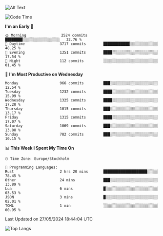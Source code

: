 ![Alt Text](https://media.tenor.com/3Gehha8RO-sAAAAC/goose-dance.gif)

<!--START_SECTION:waka-->
![Code Time](http://img.shields.io/badge/Code%20Time-158%20hrs%2014%20mins-blue)

**I'm an Early 🐤** 

```text
🌞 Morning                2524 commits        ████████░░░░░░░░░░░░░░░░░   32.76 % 
🌆 Daytime                3717 commits        ████████████░░░░░░░░░░░░░   48.25 % 
🌃 Evening                1351 commits        ████░░░░░░░░░░░░░░░░░░░░░   17.54 % 
🌙 Night                  112 commits         ░░░░░░░░░░░░░░░░░░░░░░░░░   01.45 % 
```
📅 **I'm Most Productive on Wednesday** 

```text
Monday                   966 commits         ███░░░░░░░░░░░░░░░░░░░░░░   12.54 % 
Tuesday                  1232 commits        ████░░░░░░░░░░░░░░░░░░░░░   15.99 % 
Wednesday                1325 commits        ████░░░░░░░░░░░░░░░░░░░░░   17.20 % 
Thursday                 1015 commits        ███░░░░░░░░░░░░░░░░░░░░░░   13.17 % 
Friday                   1315 commits        ████░░░░░░░░░░░░░░░░░░░░░   17.07 % 
Saturday                 1069 commits        ███░░░░░░░░░░░░░░░░░░░░░░   13.88 % 
Sunday                   782 commits         ███░░░░░░░░░░░░░░░░░░░░░░   10.15 % 
```


📊 **This Week I Spent My Time On** 

```text
🕑︎ Time Zone: Europe/Stockholm

💬 Programming Languages: 
Rust                     2 hrs 20 mins       ████████████████████░░░░░   78.45 % 
Other                    24 mins             ███░░░░░░░░░░░░░░░░░░░░░░   13.89 % 
Lua                      6 mins              █░░░░░░░░░░░░░░░░░░░░░░░░   03.53 % 
JSON                     3 mins              █░░░░░░░░░░░░░░░░░░░░░░░░   02.01 % 
TOML                     1 min               ░░░░░░░░░░░░░░░░░░░░░░░░░   00.95 % 
```


 Last Updated on 27/05/2024 18:44:04 UTC
<!--END_SECTION:waka-->

![Top Langs](https://github-readme-stats-rose-phi.vercel.app/api/top-langs/?username=jxncted\&layout=compact&hide=c,assembly,jupyter%20notebook)
